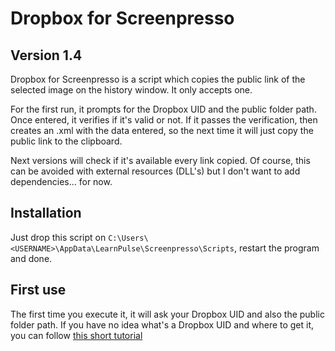 Dropbox for Screenpresso
===========================================================================================
Version 1.4
---------------------------------------------------------------------------------------------

Dropbox for Screenpresso is a script which copies the public link of the selected image on the history window. It only accepts one.

For the first run, it prompts for the Dropbox UID and the public folder path. Once entered, it verifies if it's valid or not. 
If it passes the verification, then creates an .xml with the data entered, so the next time it will just copy the public link to the clipboard.

Next versions will check if it's available every link copied. Of course, this can be avoided with external resources (DLL's) but I don't want to add dependencies... for now.


Installation
-------------------------------------------------------------------------------------------

Just drop this script on `C:\Users\<USERNAME>\AppData\LearnPulse\Screenpresso\Scripts`, restart the program and done.


First use
-------------------------------------------------------------------------------------------

The first time you execute it, it will ask your Dropbox UID and also the public folder path. If you have no idea what's a Dropbox UID and where to get it,
you can follow [this short tutorial](http://maharbaz.tumblr.com/post/3260527136/how-do-i-obtain-my-dropbox-uid "Algo if you want to follow me...")